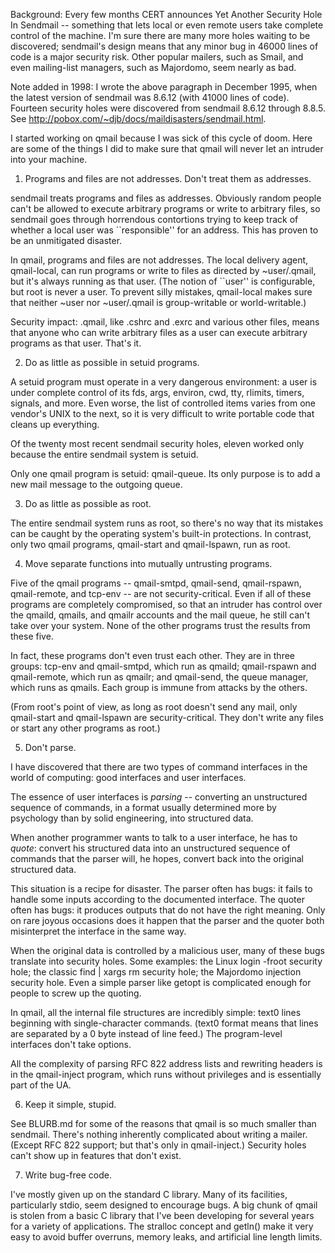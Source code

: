 Background: Every few months CERT announces Yet Another Security Hole In
Sendmail -- something that lets local or even remote users take complete
control of the machine. I'm sure there are many more holes waiting to be
discovered; sendmail's design means that any minor bug in 46000 lines of
code is a major security risk. Other popular mailers, such as Smail, and
even mailing-list managers, such as Majordomo, seem nearly as bad.

Note added in 1998: I wrote the above paragraph in December 1995, when
the latest version of sendmail was 8.6.12 (with 41000 lines of code).
Fourteen security holes were discovered from sendmail 8.6.12 through
8.8.5. See http://pobox.com/~djb/docs/maildisasters/sendmail.html.

I started working on qmail because I was sick of this cycle of doom.
Here are some of the things I did to make sure that qmail will never let
an intruder into your machine.


1. Programs and files are not addresses. Don't treat them as addresses.

sendmail treats programs and files as addresses. Obviously random people
can't be allowed to execute arbitrary programs or write to arbitrary
files, so sendmail goes through horrendous contortions trying to keep
track of whether a local user was ``responsible'' for an address. This
has proven to be an unmitigated disaster.

In qmail, programs and files are not addresses. The local delivery
agent, qmail-local, can run programs or write to files as directed by
~user/.qmail, but it's always running as that user. (The notion of
``user'' is configurable, but root is never a user. To prevent silly
mistakes, qmail-local makes sure that neither ~user nor ~user/.qmail is
group-writable or world-writable.)

Security impact: .qmail, like .cshrc and .exrc and various other files,
means that anyone who can write arbitrary files as a user can execute
arbitrary programs as that user. That's it.


2. Do as little as possible in setuid programs.

A setuid program must operate in a very dangerous environment: a user is
under complete control of its fds, args, environ, cwd, tty, rlimits,
timers, signals, and more. Even worse, the list of controlled items
varies from one vendor's UNIX to the next, so it is very difficult to
write portable code that cleans up everything.

Of the twenty most recent sendmail security holes, eleven worked only
because the entire sendmail system is setuid.

Only one qmail program is setuid: qmail-queue. Its only purpose is to
add a new mail message to the outgoing queue.


3. Do as little as possible as root.

The entire sendmail system runs as root, so there's no way that its
mistakes can be caught by the operating system's built-in protections.
In contrast, only two qmail programs, qmail-start and qmail-lspawn,
run as root.


4. Move separate functions into mutually untrusting programs.

Five of the qmail programs -- qmail-smtpd, qmail-send, qmail-rspawn,
qmail-remote, and tcp-env -- are not security-critical. Even if all of
these programs are completely compromised, so that an intruder has
control over the qmaild, qmails, and qmailr accounts and the mail queue,
he still can't take over your system. None of the other programs trust
the results from these five.

In fact, these programs don't even trust each other. They are in three
groups: tcp-env and qmail-smtpd, which run as qmaild; qmail-rspawn and
qmail-remote, which run as qmailr; and qmail-send, the queue manager,
which runs as qmails. Each group is immune from attacks by the others.

(From root's point of view, as long as root doesn't send any mail, only
qmail-start and qmail-lspawn are security-critical. They don't write any
files or start any other programs as root.)


5. Don't parse.

I have discovered that there are two types of command interfaces in the
world of computing: good interfaces and user interfaces.

The essence of user interfaces is _parsing_ -- converting an unstructured
sequence of commands, in a format usually determined more by psychology
than by solid engineering, into structured data.

When another programmer wants to talk to a user interface, he has to
_quote_: convert his structured data into an unstructured sequence of
commands that the parser will, he hopes, convert back into the original
structured data.

This situation is a recipe for disaster. The parser often has bugs: it
fails to handle some inputs according to the documented interface. The
quoter often has bugs: it produces outputs that do not have the right
meaning. Only on rare joyous occasions does it happen that the parser
and the quoter both misinterpret the interface in the same way.

When the original data is controlled by a malicious user, many of these
bugs translate into security holes. Some examples: the Linux login
-froot security hole; the classic find | xargs rm security hole; the
Majordomo injection security hole. Even a simple parser like getopt is
complicated enough for people to screw up the quoting.

In qmail, all the internal file structures are incredibly simple: text0
lines beginning with single-character commands. (text0 format means that
lines are separated by a 0 byte instead of line feed.) The program-level
interfaces don't take options.

All the complexity of parsing RFC 822 address lists and rewriting
headers is in the qmail-inject program, which runs without privileges
and is essentially part of the UA.


6. Keep it simple, stupid.

See BLURB.md for some of the reasons that qmail is so much smaller than
sendmail. There's nothing inherently complicated about writing a mailer.
(Except RFC 822 support; but that's only in qmail-inject.) Security
holes can't show up in features that don't exist. 


7. Write bug-free code.

I've mostly given up on the standard C library. Many of its facilities,
particularly stdio, seem designed to encourage bugs. A big chunk of
qmail is stolen from a basic C library that I've been developing for
several years for a variety of applications. The stralloc concept and
getln() make it very easy to avoid buffer overruns, memory leaks, and
artificial line length limits.
